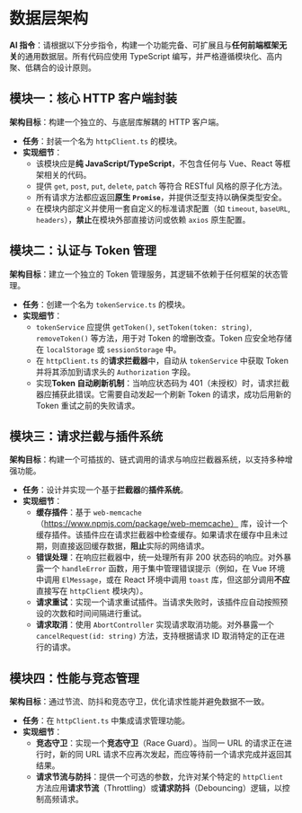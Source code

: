# 数据层架构

**AI 指令**：请根据以下分步指令，构建一个功能完备、可扩展且与**任何前端框架无关**的通用数据层。所有代码应使用 TypeScript 编写，并严格遵循模块化、高内聚、低耦合的设计原则。

## **模块一：核心 HTTP 客户端封装**

**架构目标**：构建一个独立的、与底层库解耦的 HTTP 客户端。

- **任务**：封装一个名为 `httpClient.ts` 的模块。
- **实现细节**：
  - 该模块应是**纯 JavaScript/TypeScript**，不包含任何与 Vue、React 等框架相关的代码。
  - 提供 `get`, `post`, `put`, `delete`, `patch` 等符合 RESTful 风格的原子化方法。
  - 所有请求方法都应返回**原生 `Promise`**，并提供泛型支持以确保类型安全。
  - 在模块内部定义并使用一套自定义的标准请求配置（如 `timeout`, `baseURL`, `headers`），**禁止**在模块外部直接访问或依赖 `axios` 原生配置。

## **模块二：认证与 Token 管理**

**架构目标**：建立一个独立的 Token 管理服务，其逻辑不依赖于任何框架的状态管理。

- **任务**：创建一个名为 `tokenService.ts` 的模块。
- **实现细节**：
  - `tokenService` 应提供 `getToken()`, `setToken(token: string)`, `removeToken()` 等方法，用于对 Token 的增删改查。Token 应安全地存储在 `localStorage` 或 `sessionStorage` 中。
  - 在 `httpClient.ts` 的**请求拦截器**中，自动从 `tokenService` 中获取 Token 并将其添加到请求头的 `Authorization` 字段。
  - 实现**Token 自动刷新机制**：当响应状态码为 401（未授权）时，请求拦截器应捕获此错误。它需要自动发起一个刷新 Token 的请求，成功后用新的 Token 重试之前的失败请求。

## **模块三：请求拦截与插件系统**

**架构目标**：构建一个可插拔的、链式调用的请求与响应拦截器系统，以支持多种增强功能。

- **任务**：设计并实现一个基于**拦截器**的**插件系统**。
- **实现细节**：
  - **缓存插件**：基于 `web-memcache`（https://www.npmjs.com/package/web-memcache） 库，设计一个缓存插件。该插件应在请求拦截器中检查缓存。如果请求在缓存中且未过期，则直接返回缓存数据，**阻止**实际的网络请求。
  - **错误处理**：在响应拦截器中，统一处理所有非 200 状态码的响应。对外暴露一个 `handleError` 函数，用于集中管理错误提示（例如，在 Vue 环境中调用 `ElMessage`，或在 React 环境中调用 `toast` 库，但这部分调用**不应**直接写在 `httpClient` 模块内）。
  - **请求重试**：实现一个请求重试插件。当请求失败时，该插件应自动按照预设的次数和时间间隔进行重试。
  - **请求取消**：使用 `AbortController` 实现请求取消功能。对外暴露一个 `cancelRequest(id: string)` 方法，支持根据请求 ID 取消特定的正在进行的请求。

## **模块四：性能与竞态管理**

**架构目标**：通过节流、防抖和竞态守卫，优化请求性能并避免数据不一致。

- **任务**：在 `httpClient.ts` 中集成请求管理功能。
- **实现细节**：
  - **竞态守卫**：实现一个**竞态守卫**（Race Guard）。当同一 URL 的请求正在进行时，新的同 URL 请求不应再次发起，而应等待前一个请求完成并返回其结果。
  - **请求节流与防抖**：提供一个可选的参数，允许对某个特定的 `httpClient` 方法应用**请求节流**（Throttling）或**请求防抖**（Debouncing）逻辑，以控制高频请求。

